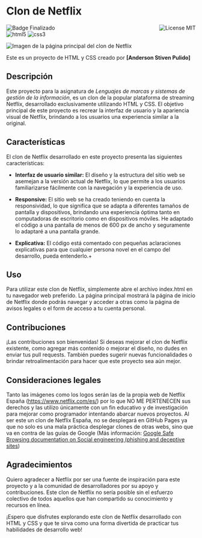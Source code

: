 # Clon de Netflix
![Badge Finalizado](https://img.shields.io/badge/STATUS-FINALIZADO-violet)
<img align="right" alt="License MIT" src="https://img.shields.io/badge/LICENSE-MIT-green" /> <br/>
<img alt="html5" src="https://img.shields.io/badge/-HTML5-E34F26?style=flat-square&logo=html5&logoColor=white" />
<img alt="css3" src="https://img.shields.io/badge/-CSS3-1572B6?style=flat-square&logo=css3&logoColor=white" /> <br/>

![Imagen de la página principal del clon de Netflix](https://github.com/CrisCorreaS/netflix-website/blob/main/img/visualizaci%C3%B3n-p%C3%A1gina/index.png)

Este es un proyecto de HTML y CSS creado por **[Anderson Stiven Pulido]**

## Descripción
Este proyecto para la asignatura de *Lenguajes de marcas y sistemas de gestión de la información*, es un clon de la popular plataforma de streaming Netflix, desarrollado exclusivamente utilizando HTML y CSS. El objetivo principal de este proyecto es recrear la interfaz de usuario y la apariencia visual de Netflix, brindando a los usuarios una experiencia similar a la original.


## Características
El clon de Netflix desarrollado en este proyecto presenta las siguientes características:

- **Interfaz de usuario similar:** El diseño y la estructura del sitio web se asemejan a la versión actual de Netflix, lo que permite a los usuarios familiarizarse fácilmente con la navegación y la experiencia de uso.

- **Responsive:** El sitio web se ha creado teniendo en cuenta la responsividad, lo que significa que se adapta a diferentes tamaños de pantalla y dispositivos, brindando una experiencia óptima tanto en computadoras de escritorio como en dispositivos móviles. He adaptado el código a una pantalla de menos de 600 px de ancho y seguramente lo adaptaré a una pantalla grande.

- **Explicativa:** El código está comentado con pequeñas aclaraciones explicativas para que cualquier persona novel en el campo del desarrollo, pueda entenderlo.+

## Uso
Para utilizar este clon de Netflix, simplemente abre el archivo index.html en tu navegador web preferido. La página principal mostrará la página de inicio de Netflix donde podrás navegar y acceder a otras como la página de avisos legales o el form de acceso a tu cuenta personal.

## Contribuciones
¡Las contribuciones son bienvenidas! Si deseas mejorar el clon de Netflix existente, como agregar más contenido o mejorar el diseño, no dudes en enviar tus pull requests. También puedes sugerir nuevas funcionalidades o brindar retroalimentación para hacer que este proyecto sea aún mejor.

## Consideraciones legales
Tanto las imágenes como los logos serán las de la propia web de Netflix España (https://www.netflix.com/es/) por lo que NO ME PERTENECEN sus derechos y las utilizo únicamente con un fin educativo y de investigación para mejorar como programador intentando abarcar nuevos proyectos. Al ser este un clon de Netflix España, no se desplegará en GitHub Pages ya que no solo es una mala práctica desplegar clones de otras webs, sino que va en contra de las guías de Google (Más información: [Google Safe Browsing documentation on Social engineering (phishing and deceptive sites](https://developers.google.com/search/docs/monitor-debug/security/social-engineering?hl=en))

## Agradecimientos
Quiero agradecer a Netflix por ser una fuente de inspiración para este proyecto y a la comunidad de desarrolladores por su apoyo y contribuciones. Este clon de Netflix no sería posible sin el esfuerzo colectivo de todos aquellos que han compartido su conocimiento y recursos en línea.

¡Espero que disfrutes explorando este clon de Netflix desarrollado con HTML y CSS y que te sirva como una forma divertida de practicar tus habilidades de desarrollo web!
